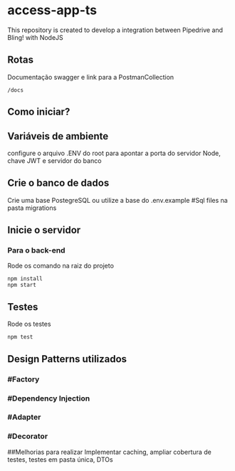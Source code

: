 # access-app-ts
This repository is created to develop a integration between Pipedrive and Bling! with NodeJS

## Rotas
Documentação swagger e link para a PostmanCollection
```
/docs
```


## Como iniciar?

## Variáveis de ambiente 
configure o arquivo .ENV do root para apontar a porta do servidor Node, chave JWT e servidor do banco

## Crie o banco de dados
Crie uma base PostegreSQL ou utilize a base do .env.example
#Sql files na pasta migrations

## Inicie o servidor
###  Para o back-end
Rode os comando na raiz do projeto
```
npm install
npm start
```

## Testes
Rode os testes
```
npm test
```

## Design Patterns utilizados
### #Factory
### #Dependency Injection
### #Adapter
### #Decorator

##Melhorias para realizar
Implementar caching, ampliar cobertura de testes, testes em pasta única, DTOs
